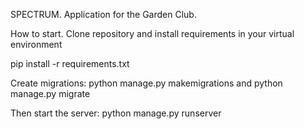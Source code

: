 SPECTRUM. 
Application for the Garden Club.

How to start.
Clone repository and install requirements in your virtual environment

pip install -r requirements.txt

Create migrations:
python manage.py makemigrations and
python manage.py migrate

Then start the server:
python manage.py runserver
